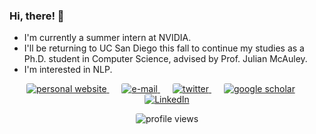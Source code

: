### Hi, there! 🍻

- I'm currently a summer intern at NVIDIA.
- I'll be returning to UC San Diego this fall to continue my studies as a Ph.D. student in Computer Science, advised by Prof. Julian McAuley.
- I'm interested in NLP.

<p align="center">
    <a href="https://leolty.github.io/" style="margin-right: 20px;">
        <img src="https://img.shields.io/badge/Personal_Website-FFC107?style=for-the-badge&logo=aiqfome&logoColor=black" alt="personal website" style="border-radius: 3px;">
    </a>
    <a href="mailto:til040@ucsd.edu" style="margin-right: 20px;">
        <img src="https://img.shields.io/badge/Email-EA4335?style=for-the-badge&logo=gmail&logoColor=white" alt="e-mail" style="border-radius: 3px;">
    </a>
    <a href="https://twitter.com/LtyLeoii22" style="margin-right: 20px;">
        <img src="https://img.shields.io/badge/Twitter-1DA1F2?style=for-the-badge&logo=twitter&logoColor=white" alt="twitter" style="border-radius: 3px;">
    </a>
    <a href="https://scholar.google.com/citations?user=rJAeYdwAAAAJ&hl=en" style="margin-right: 20px;">
        <img src="https://img.shields.io/badge/Google_Scholar-4285F4?style=for-the-badge&logo=google&logoColor=white" alt="google scholar" style="border-radius: 3px;">
    </a>
    <a href="https://www.linkedin.com/in/tianyangliu-whu-ucsd/">
        <img src="https://img.shields.io/badge/LinkedIn-0A66C2?style=for-the-badge&logo=linkedin&logoColor=white" alt="LinkedIn" style="border-radius: 3px;">
    </a>
</p>

<p align="center"> 
    <img src="https://komarev.com/ghpvc/?username=Leolty&color=FD5E0F&style=for-the-badge" alt="profile views" style="border-radius: 3px;">
</p>
